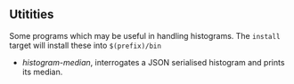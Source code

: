 Utitities
---------

Some programs which may be useful in handling histograms.
The `install` target will install these into `$(prefix)/bin`

- _histogram-median_, interrogates a JSON serialised histogram
  and prints its median.
